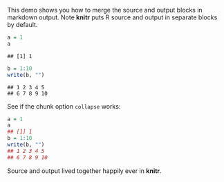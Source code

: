 This demo shows you how to merge the source and output blocks in markdown output. Note **knitr** puts R source and output in separate blocks by default.


``` r
a = 1
a
```

```
## [1] 1
```

``` r
b = 1:10
write(b, "")
```

```
## 1 2 3 4 5
## 6 7 8 9 10
```

See if the chunk option `collapse` works:


``` r
a = 1
a
## [1] 1
b = 1:10
write(b, "")
## 1 2 3 4 5
## 6 7 8 9 10
```

Source and output lived together happily ever in **knitr**.
